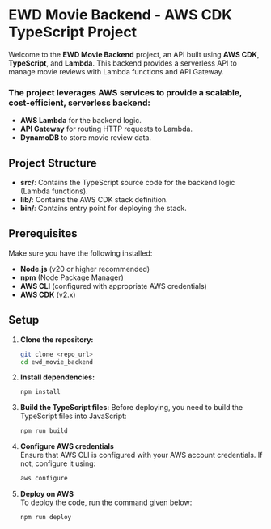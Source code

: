 # EWD Movie Backend - AWS CDK TypeScript Project

Welcome to the **EWD Movie Backend** project, an API built using **AWS CDK**, **TypeScript**, and **Lambda**. This backend provides a serverless API to manage movie reviews with Lambda functions and API Gateway.

### The project leverages AWS services to provide a scalable, cost-efficient, serverless backend:

- **AWS Lambda** for the backend logic.
- **API Gateway** for routing HTTP requests to Lambda.
- **DynamoDB** to store movie review data.

## Project Structure

- **src/**: Contains the TypeScript source code for the backend logic (Lambda functions).
- **lib/**: Contains the AWS CDK stack definition.
- **bin/**: Contains entry point for deploying the stack.

## Prerequisites

Make sure you have the following installed:

- **Node.js** (v20 or higher recommended)
- **npm** (Node Package Manager)
- **AWS CLI** (configured with appropriate AWS credentials)
- **AWS CDK** (v2.x)

## Setup

1. **Clone the repository:**

   ```bash
   git clone <repo_url>
   cd ewd_movie_backend

2. **Install dependencies:**

   ```bash
   npm install

3. **Build the TypeScript files:**
   Before deploying, you need to build the TypeScript files into JavaScript:

   ```bash
   npm run build

4. **Configure AWS credentials**  
  Ensure that AWS CLI is configured with your AWS account credentials. If not, configure it using:

   ```bash
   aws configure

5. **Deploy on AWS**  
To deploy the code, run the command given below:

   ```bash
   npm run deploy  
  

